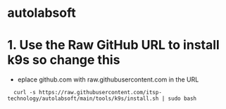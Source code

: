 # autolabsoft
# 1. Use the Raw GitHub URL to install k9s so change this

* eplace github.com with raw.githubusercontent.com in the URL
```
  curl -s https://raw.githubusercontent.com/itsp-technology/autolabsoft/main/tools/k9s/install.sh | sudo bash 
```



